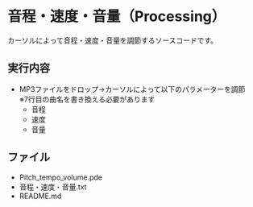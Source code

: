 # 音程・速度・音量（Processing）
 カーソルによって音程・速度・音量を調節するソースコードです。

## 実行内容
- MP3ファイルをドロップ→カーソルによって以下のパラメーターを調節  
※7行目の曲名を書き換える必要があります
	- 音程
	- 速度
	- 音量

## ファイル
- Pitch_tempo_volume.pde
- 音程・速度・音量.txt
- README.md
